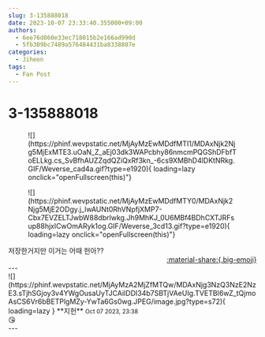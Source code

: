 ```yaml
---
slug: 3-135888018
date: 2023-10-07 23:33:40.355000+09:00
authors:
  - 6ee76d860e33ec718015b2e166ad990d
  - 5fb309bc7489a576484431ba8338807e
categories:
  - Jiheon
tags:
  - Fan Post
---
```


# 3-135888018

<div class="post-container" markdown="1">
<div class="content-container md-sidebar__scrollwrap" markdown="1">


<figure markdown="1">
![](https://phinf.wevpstatic.net/MjAyMzEwMDdfMTI1/MDAxNjk2Njg5MjExMTE3.uOaN_Z_aEj03dk3WAPcbhy86nmcmPQGShDFbfToELLkg.cs_SvBfhAUZZqdQZiQxRf3kn_-6cs9XMBhD4lDKtNRkg.GIF/Weverse_cad4a.gif?type=e1920){ loading=lazy onclick="openFullscreen(this)"}
</figure>

<figure markdown="1">
![](https://phinf.wevpstatic.net/MjAyMzEwMDdfMTY0/MDAxNjk2Njg5MjE2ODgy.j_lwAUNt0RhVNpfjXMP7-Cbx7EVZELTJwbW88dbrIwkg.Jh9MhKJ_0U6MBf4BDhCXTJRFsup88hjxlCwOmARyk1og.GIF/Weverse_3cd13.gif?type=e1920){ loading=lazy onclick="openFullscreen(this)"}
</figure>
저장한거지만 이거는 어때 헌아??

</div>
</div>

<div style="text-align: right;" markdown="1">
<a href="https://weverse.io/fromis9/fanpost/3-135888018" style="text-align: right;">:material-share:{.big-emoji}</a>
</div>
---

<div class="comments-container md-sidebar__scrollwrap" markdown="1">
<div class="comment" markdown="1">
<div class='id-container' markdown="1">
![](https://phinf.wevpstatic.net/MjAyMzA2MjZfMTQw/MDAxNjg3NzQ3NzE2NzE3.sTjhSGjoy3v4YWgOusaUyTJCAiIDDI34b7SBTjVAeUIg.TVETBI6wZ_tQjmoAsCS6Vr6bBETPlgMZy-YwTa6Gs0wg.JPEG/image.jpg?type=s72){ loading=lazy }
**<span class="artist">지헌</span>** <small>Oct 07 2023, 23:38</small><br>
</div>
<div class='comment-body' markdown="1">
😘
</div>
</div>
</div>
---
